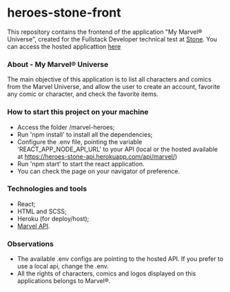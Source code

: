 # heroes-stone-front

This repository contains the frontend of the application "My Marvel® Universe", created for the Fullstack Developer technical test at [Stone](https://www.stone.com.br/).
You can access the hosted applicattion [here](https://heroes-stone-front.herokuapp.com/)

### About - My Marvel® Universe
  
The main objective of this application is to list all characters and comics from the Marvel Universe, and allow the user to create an account, favorite any comic or character, and check the favorite items.

### How to start this project on your machine

- Access the folder /marvel-heroes;
- Run 'npm install' to install all the dependencies;
- Configure the .env file, pointing the variable 'REACT_APP_NODE_API_URL' to your API (local or the hosted available at https://heroes-stone-api.herokuapp.com/api/marvel/)
- Run 'npm start' to start the react application.
- You can check the page on your navigator of preference.

### Technologies and tools

- React;
- HTML and SCSS;
- Heroku (for deploy/host);
- [Marvel API](https://developer.marvel.com/docs).

### Observations

- The available .env configs are pointing to the hosted API. If you prefer to use a local api, change the .env.
- All the rights of characters, comics and logos displayed on this applications belongs to Marvel®.
